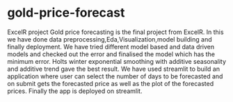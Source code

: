 # gold-price-forecast
ExcelR project
Gold price forecasting is the final project from ExcelR.
In this we have done data preprocessing,Eda,Visualization,model building and finally deployment.
We have tried different model based and data driven models and checked out the error and finalised the model which has the minimum error.
Holts winter exponential smoothing with additive seasonality and additive trend gave the best result.
We have used streamlit to build an application where user can select the number of days to be forecasted and on submit gets the forecasted price as well as the plot of the forecasted prices.
Finally the app is deployed on streamlit.
